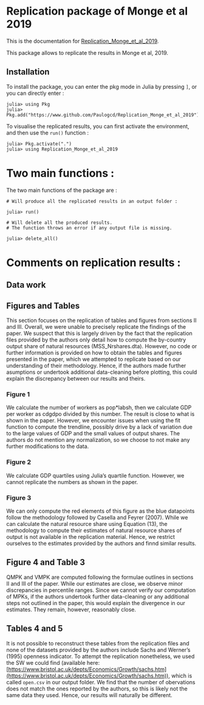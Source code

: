 # Replication package of Monge et al 2019

This is the documentation for [Replication\_Monge\_et\_al\_2019](https://github.com/Paulogcd/Replication_Monge_et_al_2019.jl).

This package allows to replicate the results in Monge et al, 2019. 

## Installation 

To install the package, you can enter the pkg mode in Julia by pressing `]`, or you can directly enter : 

```
julia> using Pkg
julia> Pkg.add("https://www.github.com/Paulogcd/Replication_Monge_et_al_2019")
```

To visualise the replicated results, you can first activate the environment, and then use the `run()` function :

```
julia> Pkg.activate(".")
julia> using Replication_Monge_et_al_2019
```

# Two main functions : 

The two main functions of the package are : 

```
# Will produce all the replicated results in an output folder : 

julia> run()

# Will delete all the produced results. 
# The function throws an error if any output file is missing.

julia> delete_all()
```

# Comments on replication results : 

## Data work

## Figures and Tables 

This section focuses on the replication of tables and figures from sections II and III.
Overall, we were unable to precisely replicate the findings of the paper. We suspect
that this is largely driven by the fact that the replication files provided by the authors
only detail how to compute the by-country output share of natural resources
(MSS_Nrshares.dta). However, no code or further information is provided on how to
obtain the tables and figures presented in the paper, which we attempted to replicate
based on our understanding of their methodology. Hence, if the authors made further
asumptions or undertook additional data-cleaning before plotting, this could explain
the discrepancy between our results and theirs.

### Figure 1
We calculate the number of workers as pop*labsh, then we calculate GDP per
worker as cdgdpo divided by this number. The result is close to what is shown in the
paper. However, we encounter issues when using the fit function to compute the
trendline, possibly drive by a lack of variation due to the large values of GDP and the
small values of output shares. The authors do not mention any normalization, so we
choose to not make any further modifications to the data.

### Figure 2
We calculate GDP quartiles using Julia’s quartile function. However, we cannot
replicate the numbers as shown in the paper.

### Figure 3
We can only compute the red elements of this figure as the blue datapoints follow
the methodology followed by Casella and Feyrer (2007). While we can calculate the
natural resource share using Equation (13), the methodology to compute their
estimates of natural resource shares of output is not available in the replication
material. Hence, we restrict ourselves to the estimates provided by the authors and
finnd similar results.

## Figure 4 and Table 3
QMPK and VMPK are computed following the formulae outlines in sections II and III
of the paper. While our estimates are close, we observe minor discrepancies in
percentile ranges. Since we cannot verify our computation of MPKs, if the authors
undertook further data-cleaning or any additional steps not outlined in the paper, this
would explain the divergence in our estimates. They remain, however, reasonably close.

## Tables 4 and 5
It is not possible to reconstruct these tables from the replication files and none of the
datasets provided by the authors include Sachs and Werner’s (1995) openness
indicator. To attempt the replication nonetheless, we used the SW we could find
(available here: [https://www.bristol.ac.uk/depts/Economics/Growth/sachs.htm](https://www.bristol.ac.uk/depts/Economics/Growth/sachs.htm)), which
is called `open.csv` in our output folder. We find that the number of obervations does
not match the ones reported by the authors, so this is likely not the same data they
used. Hence, our results will naturally be different.